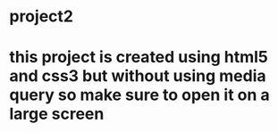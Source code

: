 # project2
# this project is created using html5 and css3 but without using media query so make sure to open it on a large screen
